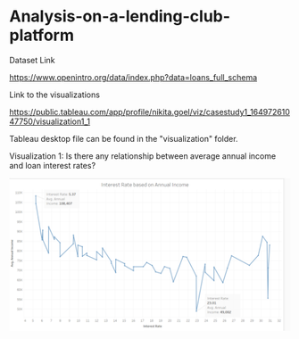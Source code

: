 # Analysis-on-a-lending-club-platform


Dataset Link 

https://www.openintro.org/data/index.php?data=loans_full_schema


Link to the visualizations 

https://public.tableau.com/app/profile/nikita.goel/viz/casestudy1_16497261047750/visualization1_1


Tableau desktop file can be found in the "visualization" folder. 


Visualization 1: Is there any relationship between average annual income and loan interest rates?

![v1](visualization/v1.png)
